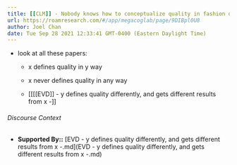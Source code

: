 ```yaml
---
title: [[CLM]] - Nobody knows how to conceptualize quality in fashion design
url: https://roamresearch.com/#/app/megacoglab/page/9DIBpl0U8
author: Joel Chan
date: Tue Sep 28 2021 12:33:41 GMT-0400 (Eastern Daylight Time)
---
```


- look at all these papers:

    - x defines quality in y way

    - x never defines quality in any way

    - [[[[EVD]] - y defines quality differently, and gets different results from x -]]

###### Discourse Context

- **Supported By::** [EVD - y defines quality differently, and gets different results from x -.md](EVD - y defines quality differently, and gets different results from x -.md)

